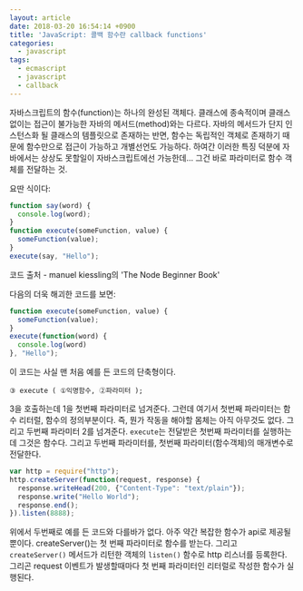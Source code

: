```yaml
---
layout: article
date: 2018-03-20 16:54:14 +0900
title: 'JavaScript: 콜백 함수란 callback functions'
categories:
  - javascript
tags:
  - ecmascript
  - javascript
  - callback
---
```


자바스크립트의 함수(function)는 하나의 완성된 객체다. 클래스에 종속적이며 클래스 없이는 접근이 불가능한 자바의 메서드(method)와는 다르다. 자바의 메서드가 단지 인스턴스화 될 클래스의 템플릿으로 존재하는 반면, 함수는 독립적인 객체로 존재하기 때문에 함수만으로 접근이 가능하고 개별선언도 가능하다.
하여간 이러한 특징 덕분에 자바에서는 상상도 못할일이 자바스크립트에선 가능한데... 그건 바로 파라미터로 함수 객체를 전달하는 것.

요딴 식이다:
```js
function say(word) {
  console.log(word);
}
function execute(someFunction, value) {
  someFunction(value);
}
execute(say, "Hello");
```
코드 출처 - manuel kiessling의 'The Node Beginner Book'

다음의 더욱 해괴한 코드를 보면:
```js
function execute(someFunction, value) {
  someFunction(value);
}
execute(function(word) {
  console.log(word)
}, "Hello");
```
이 코드는 사실 맨 처음 예를 든 코드의 단축형이다.

```
③ execute ( ①익명함수, ②파라미터 );
```
3을 호출하는데 1을 첫번째 파라미터로 넘겨준다. 그런데 여기서 첫번째 파라미터는 함수 리터럴, 함수의 정의부분이다. 즉, 뭔가 작동을 해야할 몸체는 아직 아무것도 없다. 그리고 두번째 파라미터 2를 넘겨준다. `execute`는 전달받은 첫번째 파라미터를 실행하는데 그것은 함수다. 그리고 두번째 파라미터를, 첫번째 파라미터(함수객체)의  매개변수로 전달한다.
```js
var http = require("http");
http.createServer(function(request, response) {
  response.writeHead(200, {"Content-Type": "text/plain"});
  response.write("Hello World");
  response.end();
}).listen(8888);
```
위에서 두번째로 예를 든 코드와 다를바가 없다. 아주 약간 복잡한 함수가 api로 제공될 뿐이다.
createServer()는 첫 번째 파라미터로 함수를 받는다. 그리고 `createServer()` 메서드가 리턴한 객체의 `listen()` 함수로 http 리스너를 등록한다. 그리곤 request 이벤트가 발생할때마다 첫 번째 파라미터인 리터럴로 작성한 함수가 실행된다.
